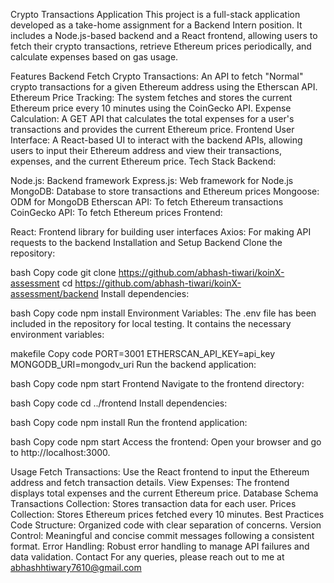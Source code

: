 Crypto Transactions Application
This project is a full-stack application developed as a take-home assignment for a Backend Intern position. It includes a Node.js-based backend and a React frontend, allowing users to fetch their crypto transactions, retrieve Ethereum prices periodically, and calculate expenses based on gas usage.

Features
Backend
Fetch Crypto Transactions: An API to fetch "Normal" crypto transactions for a given Ethereum address using the Etherscan API.
Ethereum Price Tracking: The system fetches and stores the current Ethereum price every 10 minutes using the CoinGecko API.
Expense Calculation: A GET API that calculates the total expenses for a user's transactions and provides the current Ethereum price.
Frontend
User Interface: A React-based UI to interact with the backend APIs, allowing users to input their Ethereum address and view their transactions, expenses, and the current Ethereum price.
Tech Stack
Backend:

Node.js: Backend framework
Express.js: Web framework for Node.js
MongoDB: Database to store transactions and Ethereum prices
Mongoose: ODM for MongoDB
Etherscan API: To fetch Ethereum transactions
CoinGecko API: To fetch Ethereum prices
Frontend:

React: Frontend library for building user interfaces
Axios: For making API requests to the backend
Installation and Setup
Backend
Clone the repository:

bash
Copy code
git clone https://github.com/abhash-tiwari/koinX-assessment
cd https://github.com/abhash-tiwari/koinX-assessment/backend
Install dependencies:

bash
Copy code
npm install
Environment Variables: The .env file has been included in the repository for local testing. It contains the necessary environment variables:

makefile
Copy code
PORT=3001
ETHERSCAN_API_KEY=api_key
MONGODB_URI=mongodv_uri
Run the backend application:

bash
Copy code
npm start
Frontend
Navigate to the frontend directory:

bash
Copy code
cd ../frontend
Install dependencies:

bash
Copy code
npm install
Run the frontend application:

bash
Copy code
npm start
Access the frontend: Open your browser and go to http://localhost:3000.

Usage
Fetch Transactions: Use the React frontend to input the Ethereum address and fetch transaction details.
View Expenses: The frontend displays total expenses and the current Ethereum price.
Database Schema
Transactions Collection: Stores transaction data for each user.
Prices Collection: Stores Ethereum prices fetched every 10 minutes.
Best Practices
Code Structure: Organized code with clear separation of concerns.
Version Control: Meaningful and concise commit messages following a consistent format.
Error Handling: Robust error handling to manage API failures and data validation.
Contact
For any queries, please reach out to me at abhashhtiwary7610@gmail.com
